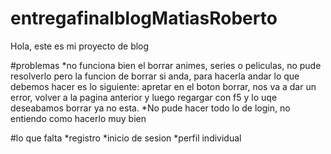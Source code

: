 # entregafinalblogMatiasRoberto

Hola, este es mi proyecto de blog

#problemas
*no funciona bien el borrar animes, series o peliculas, no pude resolverlo pero la funcion de borrar si anda, para hacerla andar lo que debemos hacer es lo siguiente:
          apretar en el boton borrar, nos va a dar un error, volver a la pagina anterior y luego regargar con f5 y lo uqe deseabamos borrar ya no esta.
*No pude hacer todo lo de login, no entiendo como hacerlo muy bien

#lo que falta
*registro
*inicio de sesion
*perfil individual
